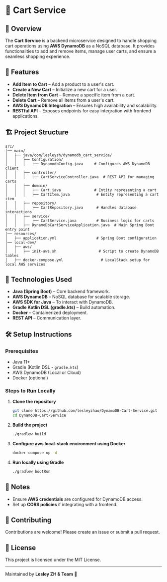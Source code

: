 # 🛒 Cart Service

## 📌 Overview
The **Cart Service** is a backend microservice designed to handle shopping cart operations using **AWS DynamoDB** as a NoSQL database. It provides functionalities to add and remove items, manage user carts, and ensure a seamless shopping experience.

## 🚀 Features
- **Add Item to Cart** – Add a product to a user's cart.
- **Create a New Cart** – Initialize a new cart for a user.
- **Delete Item from Cart** – Remove a specific item from a cart.
- **Delete Cart** – Remove all items from a user's cart.
- **AWS DynamoDB Integration** – Ensures high availability and scalability.
- **RESTful API** – Exposes endpoints for easy integration with frontend applications.

## 🏗️ Project Structure
```
src/
│── main/
│   ├── java/com/lesleyzh/dynamodb_cart_service/
│   │   ├── Configuration/
│   │   │   ├── DynamodbConfig.java     # Configures AWS DynamoDB client
│   │   ├── controller/
│   │   │   ├── CartServiceController.java  # REST API for managing carts
│   │   ├── domain/
│   │   │   ├── Cart.java               # Entity representing a cart
│   │   │   ├── CartItem.java            # Entity representing a cart item
│   │   ├── repository/
│   │   │   ├── CartRepository.java      # Handles database interactions
│   │   ├── service/
│   │   │   ├── CartService.java         # Business logic for carts
│   │   ├── DynamoDbCartServiceApplication.java  # Main Spring Boot entry point
│── resources/
│   ├── application.yml                  # Spring Boot configuration
│── local-dev/
│   ├── aws/
│   │   ├── init-aws.sh                   # Script to create DynamoDB tables
│   ├── docker-compose.yml                 # LocalStack setup for local AWS services

```

## 🔧 Technologies Used
- **Java (Spring Boot)** – Core backend framework.
- **AWS DynamoDB** – NoSQL database for scalable storage.
- **AWS SDK for Java** – To interact with DynamoDB.
- **Gradle Kotlin DSL (gradle.kts)** – Build automation.
- **Docker** – Containerized deployment.
- **REST API** – Communication layer.

## 🛠️ Setup Instructions
### Prerequisites
- Java 11+
- Gradle (Kotlin DSL - `gradle.kts`)
- AWS DynamoDB (Local or Cloud)
- Docker (optional)

### Steps to Run Locally
1. **Clone the repository**
   ```sh
   git clone https://github.com/lesleyzhao/DynamoDB-Cart-Service.git
   cd DynamoDB-Cart-Service
   ```
2. **Build the project**
   ```sh
   ./gradlew build
   ```
3. **Configure aws local-stack environment using Docker** 
   ```sh
   docker-compose up -d
   ```
4. **Run locally using Gradle**
   ```sh
   ./gradlew bootRun
   ```

## 📖 Notes
- Ensure **AWS credentials** are configured for DynamoDB access.
- Set up **CORS policies** if integrating with a frontend.

## 🤝 Contributing
Contributions are welcome! Please create an issue or submit a pull request.

## 📜 License
This project is licensed under the MIT License.

---
Maintained by **Lesley ZH & Team** 🚀

